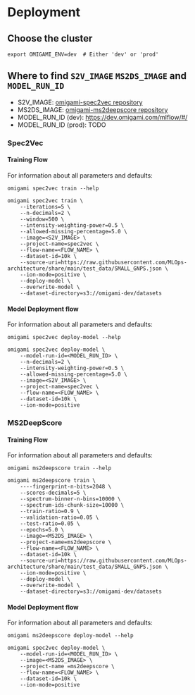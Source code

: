 # Deployment

## Choose the cluster

```shell
export OMIGAMI_ENV=dev  # Either 'dev' or 'prod'
```

## Where to find `S2V_IMAGE` `MS2DS_IMAGE` and `MODEL_RUN_ID`
* S2V_IMAGE: [omigami-spec2vec repository](https://hub.docker.com/repository/docker/drtools/omigami-spec2vec/tags?page=1&ordering=last_updated)
* MS2DS_IMAGE: [omigami-ms2deepscore repository](https://hub.docker.com/repository/docker/drtools/omigami-ms2deepscore/tags?page=1&ordering=last_updated)
* MODEL_RUN_ID (dev): https://dev.omigami.com/mlflow/#/
* MODEL_RUN_ID (prod): TODO

### Spec2Vec

#### Training Flow

For information about all parameters and defaults:
```shell
omigami spec2vec train --help
```


```shell
omigami spec2vec train \ 
    --iterations=5 \
    --n-decimals=2 \
    --window=500 \
    --intensity-weighting-power=0.5 \
    --allowed-missing-percentage=5.0 \
    --image=<S2V_IMAGE> \
    --project-name=spec2vec \
    --flow-name=<FLOW_NAME> \
    --dataset-id=10k \
    --source-uri=https://raw.githubusercontent.com/MLOps-architecture/share/main/test_data/SMALL_GNPS.json \
    --ion-mode=positive \
    --deploy-model \
    --overwrite-model \
    --dataset-directory=s3://omigami-dev/datasets

```

#### Model Deployment flow

For information about all parameters and defaults:
```shell
omigami spec2vec deploy-model --help
```

```shell
omigami spec2vec deploy-model \
    --model-run-id=<MODEL_RUN_ID> \
    --n-decimals=2 \
    --intensity-weighting-power=0.5 \
    --allowed-missing-percentage=5.0 \
    --image=<S2V_IMAGE> \
    --project-name=spec2vec \
    --flow-name=<FLOW_NAME> \
    --dataset-id=10k \
    --ion-mode=positive
```



### MS2DeepScore

#### Training Flow

For information about all parameters and defaults:
```shell
omigami ms2deepscore train --help
```

```shell
omigami ms2deepscore train \ 
    ----fingerprint-n-bits=2048 \
    --scores-decimals=5 \
    --spectrum-binner-n-bins=10000 \
    --spectrum-ids-chunk-size=10000 \
    --train-ratio=0.9 \
    --validation-ratio=0.05 \
    --test-ratio=0.05 \
    --epochs=5.0 \
    --image=<MS2DS_IMAGE> \
    --project-name=ms2deepscore \
    --flow-name=<FLOW_NAME> \
    --dataset-id=10k \
    --source-uri=https://raw.githubusercontent.com/MLOps-architecture/share/main/test_data/SMALL_GNPS.json \
    --ion-mode=positive \
    --deploy-model \
    --overwrite-model \
    --dataset-directory=s3://omigami-dev/datasets

```

#### Model Deployment flow

For information about all parameters and defaults:
```shell
omigami ms2deepscore deploy-model --help
```

```shell
omigami spec2vec deploy-model \
    --model-run-id=<MODEL_RUN_ID> \
    --image=<MS2DS_IMAGE> \
    --project-name =ms2deepscore \
    --flow-name=<FLOW_NAME> \
    --dataset-id=10k \
    --ion-mode=positive
```
